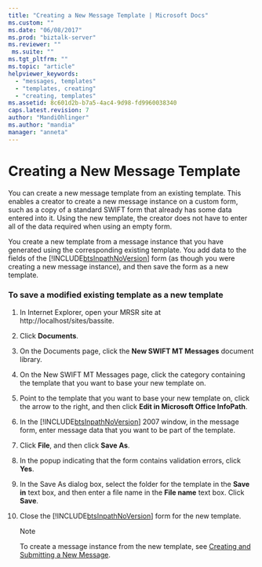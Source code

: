 ```yaml
---
title: "Creating a New Message Template | Microsoft Docs"
ms.custom: ""
ms.date: "06/08/2017"
ms.prod: "biztalk-server"
ms.reviewer: ""
 ms.suite: ""
ms.tgt_pltfrm: ""
ms.topic: "article"
helpviewer_keywords: 
  - "messages, templates"
  - "templates, creating"
  - "creating, templates"
ms.assetid: 8c601d2b-b7a5-4ac4-9d98-fd9960038340
caps.latest.revision: 7
author: "MandiOhlinger"
ms.author: "mandia"
manager: "anneta"
---
```

# Creating a New Message Template
You can create a new message template from an existing template. This enables a creator to create a new message instance on a custom form, such as a copy of a standard SWIFT form that already has some data entered into it. Using the new template, the creator does not have to enter all of the data required when using an empty form.  
  
 You create a new template from a message instance that you have generated using the corresponding existing template. You add data to the fields of the [!INCLUDE[btsInpathNoVersion](../../includes/btsinpathnoversion-md.md)] form (as though you were creating a new message instance), and then save the form as a new template.  
  
### To save a modified existing template as a new template  
  
1.  In Internet Explorer, open your MRSR site at http://localhost/sites/bassite.  
  
2.  Click **Documents**.  
  
3.  On the Documents page, click the **New SWIFT MT Messages** document library.  
  
4.  On the New SWIFT MT Messages page, click the category containing the template that you want to base your new template on.  
  
5.  Point to the template that you want to base your new template on, click the arrow to the right, and then click **Edit in Microsoft Office InfoPath**.  
  
6.  In the [!INCLUDE[btsInpathNoVersion](../../includes/btsinpathnoversion-md.md)] 2007 window, in the message form, enter message data that you want to be part of the template.  
  
7.  Click **File**, and then click **Save As**.  
  
8.  In the popup indicating that the form contains validation errors, click **Yes**.  
  
9. In the Save As dialog box, select the folder for the template in the **Save in** text box, and then enter a file name in the **File name** text box. Click **Save**.  
  
10. Close the [!INCLUDE[btsInpathNoVersion](../../includes/btsinpathnoversion-md.md)] form for the new template.  
  
    > [!NOTE]
    >  To create a message instance from the new template, see [Creating and Submitting a New Message](../../adapters-and-accelerators/accelerator-swift/creating-and-submitting-a-new-message.md).